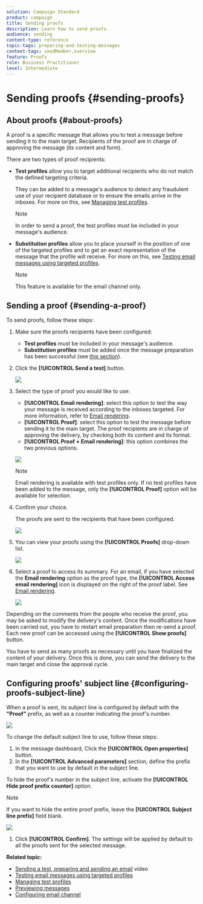```yaml
---
solution: Campaign Standard
product: campaign
title: Sending proofs
description: Learn how to send proofs.
audience: sending
content-type: reference
topic-tags: preparing-and-testing-messages
context-tags: seedMember,overview
feature: Proofs
role: Business Practitioner
level: Intermediate
---
```


# Sending proofs {#sending-proofs}

## About proofs {#about-proofs}

A proof is a specific message that allows you to test a message before sending it to the main target. Recipients of the proof are in charge of approving the message (its content and form).

There are two types of proof recipients:

* **Test profiles** allow you to target additional recipients who do not match the defined targeting criteria.

   They can be added to a message's audience to detect any fraudulent use of your recipient database or to ensure the emails arrive in the inboxes. For more on this, see [Managing test profiles](../../audiences/using/managing-test-profiles.md).

   >[!NOTE]
   >
   >In order to send a proof, the test profiles must be included in your message's audience.

* **Substitution profiles** allow you to place yourself in the position of one of the targeted profiles and to get an exact representation of the message that the profile will receive. For more on this, see [Testing email messages using targeted profiles](../../sending/using/testing-messages-using-target.md).

   >[!NOTE]
   >
   >This feature is available for the email channel only.

## Sending a proof {#sending-a-proof}

To send proofs, follow these steps:

1. Make sure the proofs recipients have been configured:
   * **Test profiles** must be included in your message's audience.
   * **Substitution profiles** must be added once the message preparation has been successful (see [this section](../../sending/using/testing-messages-using-target.md)).

1. Click the **[!UICONTROL Send a test]** button.

   ![](assets/bat_select.png)

1. Select the type of proof you would like to use:

    * **[!UICONTROL Email rendering]**: select this option to test the way your message is received according to the inboxes targeted. For more information, refer to [Email rendering](../../sending/using/email-rendering.md).
    * **[!UICONTROL Proof]**: select this option to test the message before sending it to the main target. The proof recipients are in charge of approving the delivery, by checking both its content and its format.
    * **[!UICONTROL Proof + Email rendering]**: this option combines the two previous options.

   ![](assets/bat_select1.png)

   >[!NOTE]
   >
   >Email rendering is available with test profiles only. If no test profiles have been added to the message, only the **[!UICONTROL Proof]** option will be available for selection.

1. Confirm your choice.

   The proofs are sent to the recipients that have been configured.

   ![](assets/bat_select2.png)

1. You can view your proofs using the **[!UICONTROL Proofs]** drop-down list.

   ![](assets/bat_view.png)

1. Select a proof to access its summary. For an email, if you have selected the **Email rendering** option as the proof type, the **[!UICONTROL Access email rendering]** icon is displayed on the right of the proof label. See [Email rendering](../../sending/using/email-rendering.md).

   ![](assets/bat_view2.png)

Depending on the comments from the people who receive the proof, you may be asked to modify the delivery's content. Once the modifications have been carried out, you have to restart email preparation then re-send a proof. Each new proof can be accessed using the **[!UICONTROL Show proofs]** button.

You have to send as many proofs as necessary until you have finalized the content of your delivery. Once this is done, you can send the delivery to the main target and close the approval cycle.

## Configuring proofs' subject line {#configuring-proofs-subject-line}

When a proof is sent, its subject line is configured by default with the **"Proof"** prefix, as well as a counter indicating the proof's number.

   ![](assets/proof-prefix.png)

To change the default subject line to use, follow these steps:

1. In the message dashboard, Click the **[!UICONTROL Open properties]** button.
1. In the **[!UICONTROL Advanced parameters]** section, define the prefix that you want to use by default in the subject line.

  To hide the proof's number in the subject line, activate the **[!UICONTROL Hide proof prefix counter]** option.

   >[!NOTE]
   >
   >If you want to hide the entire proof prefix, leave the **[!UICONTROL Subject line prefix]** field blank.

   ![](assets/proof-prefix-configuration.png)

1. Click **[!UICONTROL Confirm]**. The settings will be applied by default to all the proofs sent for the selected message.

**Related topic:**

* [Sending a test, preparing and sending an email](../../sending/using/get-started-sending-messages.md#video) video
* [Testing email messages using targeted profiles](../../sending/using/testing-messages-using-target.md)
* [Managing test profiles](../../audiences/using/managing-test-profiles.md)
* [Previewing messages](../../sending/using/previewing-messages.md)
* [Configuring email channel](../../administration/using/configuring-email-channel.md)
